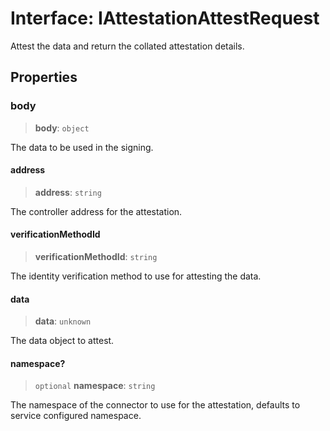 # Interface: IAttestationAttestRequest

Attest the data and return the collated attestation details.

## Properties

### body

> **body**: `object`

The data to be used in the signing.

#### address

> **address**: `string`

The controller address for the attestation.

#### verificationMethodId

> **verificationMethodId**: `string`

The identity verification method to use for attesting the data.

#### data

> **data**: `unknown`

The data object to attest.

#### namespace?

> `optional` **namespace**: `string`

The namespace of the connector to use for the attestation, defaults to service configured namespace.
